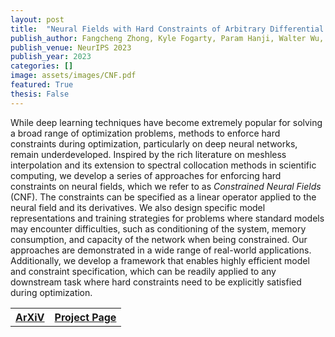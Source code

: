 ```yaml
---
layout: post
title:  "Neural Fields with Hard Constraints of Arbitrary Differential Order"
publish_author: Fangcheng Zhong, Kyle Fogarty, Param Hanji, Walter Wu, ...
publish_venue: NeurIPS 2023
publish_year: 2023
categories: []
image: assets/images/CNF.pdf
featured: True
thesis: False
---
```


While deep learning techniques have become extremely popular for solving a broad range of optimization problems, methods to enforce hard constraints during optimization, particularly on deep neural networks, remain underdeveloped. Inspired by the rich literature on meshless interpolation and its extension to spectral collocation methods in scientific computing, we develop a series of approaches for enforcing hard constraints on neural fields, which we refer to as <i>Constrained Neural Fields</i> (CNF). The constraints can be specified as a linear operator applied to the neural field and its derivatives. We also design specific model representations and training strategies for problems where standard models may encounter difficulties, such as conditioning of the system, memory consumption, and capacity of the network when being constrained. Our approaches are demonstrated in a wide range of real-world applications. Additionally, we develop a framework that enables highly efficient model and constraint specification, which can be readily applied to any downstream task where hard constraints need to be explicitly satisfied during optimization.

<table style="width:80%">
  <tr>
    <th><a href="https://arxiv.org/pdf/2306.08943" class="btn btn-dark text-white px-5 btn-lg"> ArXiV</a></th>
    <th><a href="https://cnf2023.netlify.app/" class="btn btn-dark text-white px-5 btn-lg"> Project Page</a></th>
  </tr>
</table>
